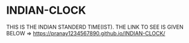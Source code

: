 # INDIAN-CLOCK
 THIS IS THE INDIAN STANDERD TIME(IST). THE LINK TO SEE IS GIVEN BELOW =>
 https://pranay1234567890.github.io/INDIAN-CLOCK/
